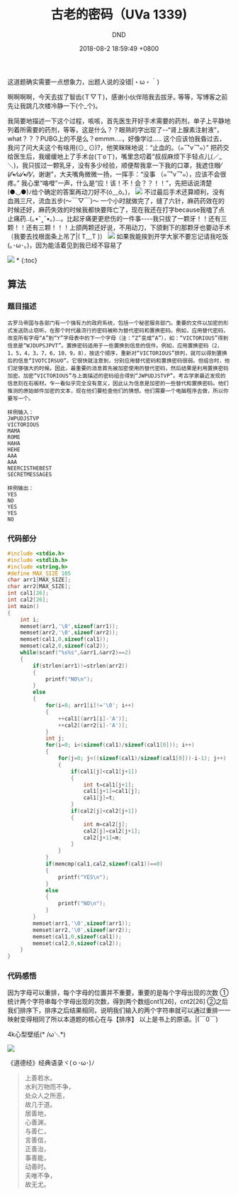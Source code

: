 ﻿---
layout: post
title:  "古老的密码（UVa 1339)"
date:   2018-08-2 18:59:49 +0800
categories: C-program-language
tags: C-program-language
img: http://or4d8nhvk.bkt.clouddn.com/18-8-4/9917512.jpg
author: DND
---

这道题确实需要一点想象力，出题人说的没错|・ω・｀)

啊啊啊啊，今天去拔了智齿(Ｔ▽Ｔ)，感谢小伙伴陪我去拔牙｡
等等，写博客之前先让我跳几次楼冷静一下(个_个)。

我简要地描述一下这个过程，咳咳，首先医生开好手术需要的药剂，单子上平静地列着所需要的药剂，等等，这是什么？？眼熟的字出现了--“肾上腺素注射液”，what？？？PUBG上的不是么？emmm....，好像学过..... 这个应该怕我昏过去，
我问了问大夫这个有啥用(⊙_ ⊙)?，他笑眯眯地说：“止血的。（๑乛v乛๑）”
把药交给医生后，我缓缓地上了手术台(ㄒoㄒ)，嘴里念叨着“叔叔麻烦下手轻点儿(／_＼)，我只拔过一颗乳牙，没有多少经验，顺便帮我拿一下我的口罩，我遮住眼⁄(⁄⁄•⁄ω⁄•⁄⁄)⁄，谢谢”，大夫嘴角微微一扬，一挥手：“没事 （๑乛v乛๑），应该不会很疼。”
我心里“咯噔”一声，什么是“应！该！不！会？？！！”，先把话说清楚(●◡●)ﾉ给个确定的答案再动刀好不(ó﹏ò｡)，
![](http://or4d8nhvk.bkt.clouddn.com/18-8-4/9917512.jpg)
不过最后手术还算顺利，没有血溅三尺，流血五步(～￣▽￣)～ 一个小时就做完了，缝了六针，麻药药效在的时候还好，麻药失效的时候我都快要阵亡了，现在我还在打字because我嗑了点止痛药..(｡•ˇ‸ˇ•｡)…。比起牙痛更更悲伤的一件事----我只拔了一颗牙！！还有三颗！！还有三颗！！！上颌两颗还好说，不用动刀，下颌剩下的那颗牙也要动手术（我要去找根面条上吊了|( T﹏T )）
![](http://or4d8nhvk.bkt.clouddn.com/18-8-4/75535066.jpg)
如果我能挨到开学大家不要忘记请我吃饭(｡･ω･｡)，因为能活着见到我已经不容易了



![](http://or4d8nhvk.bkt.clouddn.com/18-8-4/87749629.jpg)
* 
{:toc}

## 算法

### 题目描述
```
古罗马帝国与各部门有一个强有力的政府系统，包括一个秘密服务部门。重要的文件以加密的形式发送防止窃听。在那个时代最流行的密码被称为替代密码和置换密码。例如，应用替代密码，改变所有字母“A”到“Y”字母表中的下一个字母（注：“Z”变成“A”），如：“VICTORIOUS”得到信息是“WJDUPSJPVT”。置换密码适用于一些置换到信息的信件。例如，应用置换密码（2，1，5，4，3，7，6，10，9，8），按这个顺序，重新对“VICTORIOUS”排列，就可以得到置换后的信息“IVOTCIRSUO”。它很快就注意到，分别应用替代密码和置换密码很弱。但组合时，他们足够强大的时候。因此，最重要的消息首先被加密使用的替代密码，然后结果是利用置换密码加密。加密“VICTORIOUS”与上面描述的密码组合得到“JWPUDJSTVP”。考古学家最近发现的信息刻在石板材。乍一看似乎完全没有意义，因此认为信息是加密的一些替代和置换密码。他们推测的原始邮件加密的文本，现在他们要检查他们的猜想。他们需要一个电脑程序去做，所以你要写一个。

样例输入：
JWPUDJSTVP
VICTORIOUS
MAMA
ROME
HAHA
HEHE
AAA
AAA
NEERCISTHEBEST
SECRETMESSAGES

样例输出：
YES
NO
YES
YES
NO
```

### 代码部分

```c++
#include <stdio.h>
#include <stdlib.h>
#include <string.h>
#define MAX_SIZE 105
char arr1[MAX_SIZE];
char arr2[MAX_SIZE];
int cal1[26];
int cal2[26];
int main()
{
    int i;
    memset(arr1,'\0',sizeof(arr1));
    memset(arr2,'\0',sizeof(arr2));
    memset(cal1,0,sizeof(cal1));
    memset(cal2,0,sizeof(cal2));
    while(scanf("%s%s",&arr1,&arr2)==2)
    {
        if(strlen(arr1)!=strlen(arr2))
        {
            printf("NO\n");
        }
        else
        {
            for(i=0; arr1[i]!='\0'; i++)
            {
                ++cal1[(arr1[i]-'A')];
                ++cal2[(arr2[i]-'A')];
            }
            int j;
            for(i=0; i<(sizeof(cal1)/sizeof(cal1[0])); i++)
            {
                for(j=0; j<((sizeof(cal1)/sizeof(cal1[0]))-i-1); j++)
                {
                    if(cal1[j]<cal1[j+1])
                    {
                        int t=cal1[j+1];
                        cal1[j+1]=cal1[j];
                        cal1[j]=t;
                    }
                    if(cal2[j]<cal2[j+1])
                    {
                        int m=cal2[j];
                        cal2[j]=cal2[j+1];
                        cal2[j+1]=m;
                    }
                }
            }
            if(memcmp(cal1,cal2,sizeof(cal1))==0)
            {
                printf("YES\n");
            }
            else
            {
                printf("NO\n");
            }
        }
        memset(arr1,'\0',sizeof(arr1));
        memset(arr2,'\0',sizeof(arr2));
        memset(cal1,0,sizeof(cal1));
        memset(cal2,0,sizeof(cal2));
    }
}

```


### 代码感悟
因为字母可以重排，每个字母的位置并不重要，重要的是每个字母出现的次数
①统计两个字符串每个字母出现的次数，得到两个数组cnt1[26]，cnt2[26]
②之后我们排序下，排序之后结果相同，说明我们输入的两个字符串就可以通过重排一一映射变得相同了所以本道题的核心在与【排序】
以上是书上的原语。|(￣0￣)

4k心型壁纸(* /ω＼*)

![](http://or4d8nhvk.bkt.clouddn.com/18-8-4/51059962.jpg)

《道德经》经典语录ヾ(ｏ･ω･)ﾉ

> 上善若水。  
水利万物而不争，  
处众人之所恶，  
故几于道。  
居善地，  
心善渊，  
与善仁，  
言善信，  
正善治，  
事善能，  
动善时。  
夫唯不争，  
故无尤。  


